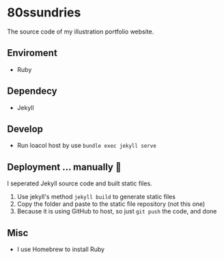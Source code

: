 # 80ssundries
The source code of my illustration portfolio website.

## Enviroment
* Ruby

## Dependecy
* Jekyll

## Develop
* Run loacol host by use `bundle exec jekyll serve`

## Deployment ... manually 🤲
I seperated Jekyll source code and built static files.

1. Use jekyll's method `jekyll build` to generate static files
1. Copy the folder and paste to the static file repository (not this one)
1. Because it is using GitHub to host, so just `git push` the code, and done

## Misc
* I use Homebrew to install Ruby
